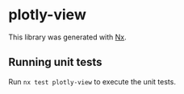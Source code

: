 # plotly-view

This library was generated with [Nx](https://nx.dev).

## Running unit tests

Run `nx test plotly-view` to execute the unit tests.
